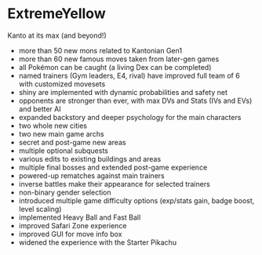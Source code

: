 # ExtremeYellow
Kanto at its max (and beyond!)

- more than 50 new mons related to Kantonian Gen1
- more than 60 new famous moves taken from later-gen games
- all Pokémon can be caught (a living Dex can be completed)
- named trainers (Gym leaders, E4, rival) have improved full team of 6 with customized movesets
- shiny are implemented with dynamic probabilities and safety net
- opponents are stronger than ever, with max DVs and Stats (IVs and EVs) and better AI
- expanded backstory and deeper psychology for the main characters
- two whole new cities
- two new main game archs
- secret and post-game new areas
- multiple optional subquests
- various edits to existing buildings and areas
- multiple final bosses and extended post-game experience
- powered-up rematches against main trainers
- inverse battles make their appearance for selected trainers
- non-binary gender selection
- introduced multiple game difficulty options (exp/stats gain, badge boost, level scaling)
- implemented Heavy Ball and Fast Ball
- improved Safari Zone experience
- improved GUI for move info box
- widened the experience with the Starter Pikachu
